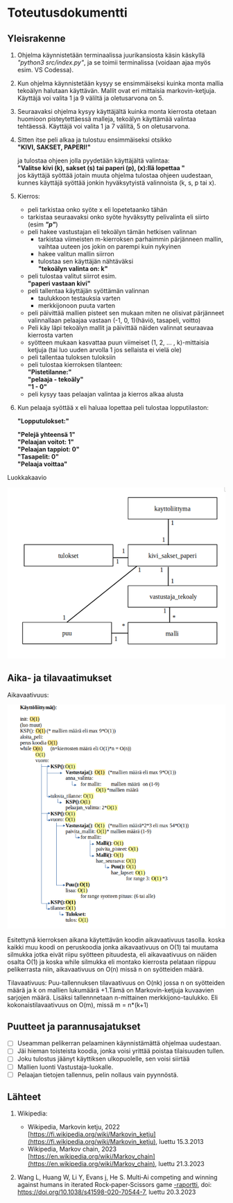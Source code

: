 # Toteutusdokumentti

## Yleisrakenne

1. Ohjelma käynnistetään terminaalissa juurikansiosta käsin käskyllä *"python3 src/index.py"*, ja se toimii terminalissa (voidaan ajaa myös esim. VS Codessa).

2. Kun ohjelma käynnistetään kysyy se ensimmäiseksi kuinka monta mallia tekoälyn halutaan käyttävän. Mallit ovat eri mittaisia markovin-ketjuja. Käyttäjä voi valita 1 ja 9 väliltä ja oletusarvona on 5. 

3. Seuraavaksi ohjelma kysyy käyttäjältä kuinka monta kierrosta otetaan huomioon pisteytettäessä malleja, tekoälyn käyttämää valintaa tehtäessä. Käyttäjä voi valita 1 ja 7 väliltä, 5 on oletusarvona.

4. Sitten itse peli alkaa ja tulostuu ensimmäiseksi otsikko  
		  **"KIVI, SAKSET, PAPERI!"**  

   ja tulostaa ohjeen jolla pyydetään käyttäjältä valintaa:  
		  **"Valitse kivi (k), sakset (s) tai paperi (p), (x):llä lopettaa  "**  
   jos käyttäjä syöttää jotain muuta ohjelma tulostaa ohjeen uudestaan, kunnes käyttäjä syöttää jonkin hyväksytyistä valinnoista (k, s, p tai x).

5. Kierros:
	* peli tarkistaa onko syöte x eli lopetetaanko tähän
	* tarkistaa seuraavaksi onko syöte hyväksytty pelivalinta eli siirto (esim **_"p"_**)
	* peli hakee vastustajan eli tekoälyn tämän hetkisen valinnan
		- tarkistaa viimeisten m-kierroksen parhaimmin pärjänneen mallin, vaihtaa uuteen jos jokin on parempi kuin nykyinen
		- hakee valitun mallin siirron
		- tulostaa sen käyttäjän nähtäväksi  
		  **"tekoälyn valinta on:  k"**  
	* peli tulostaa valitut siirrot esim.  
	  **"paperi vastaan kivi"**
 	* peli tallentaa käyttäjän syöttämän valinnan
		- taulukkoon testauksia varten
		- merkkijonoon puuta varten  
	* peli päivittää mallien pisteet sen mukaan miten ne olisivat pärjänneet valinnallaan pelaajaa vastaan (-1, 0, 1)(häviö, tasapeli, voitto)
	* Peli käy läpi tekoälyn mallit ja päivittää näiden valinnat seuraavaa kierrosta varten
	* syötteen mukaan kasvattaa puun viimeiset (1, 2, ... , k)-mittaisia ketjuja (tai luo uuden arvolla 1 jos sellaista ei vielä ole)
	* peli tallentaa tuloksen tuloksiin
	* peli tulostaa kierroksen tilanteen:  
	  **"Pistetilanne:"**  
	  **"pelaaja - tekoäly"**  
	  **"1 - 0"**
	* peli kysyy taas pelaajan valintaa ja kierros alkaa alusta
6. Kun pelaaja syöttää x eli haluaa lopettaa peli tulostaa lopputilaston:  
	  
	  **"Lopputulokset:"**  
	  
	  **"Pelejä yhteensä 1"**  
	  **"Pelaajan voitot: 1"**  
	  **"Pelaajan tappiot: 0"**  
	  **"Tasapelit: 0"**  
	  **"Pelaaja voittaa"**


Luokkakaavio

![luokkakaavio](https://github.com/KilpiV/TiraLabra2023/blob/main/Dokumentaatio/kuvat/luokkakaavio.png)


## Aika- ja tilavaatimukset

Aikavaativuus:

![aikavaativuuslaskelma](https://github.com/KilpiV/TiraLabra2023/blob/main/Dokumentaatio/kuvat/aikavaativuus.png)

Esitettynä kierroksen aikana käytettävän koodin aikavaativuus tasolla. koska kaikki muu koodi on peruskoodia jonka aikavaativuus on O(1) tai muutama silmukka jotka eivät riipu syötteen pituudesta, eli aikavaativuus on näiden osalta O(1) ja koska while silmukka eli montako kierrosta pelataan riippuu pelikerrasta niin, aikavaativuus on O(n) missä n on syötteiden määrä.
 
Tilavaativuus:
Puu-tallennuksen tilavaativuus on O(nk) jossa n on syötteiden määrä ja k on mallien lukumäärä +1.Tämä on Markovin-ketjuja kuvaavien sarjojen määrä.
Lisäksi tallennnetaan n-mittainen merkkijono-taulukko. Eli kokonaistilavaativuus on O(m), missä m = n*(k+1)
 
## Puutteet ja parannusajatukset

- [ ] Useamman pelikerran pelaaminen käynnistämättä ohjelmaa uudestaan.
- [ ] Jäi hieman toisteista koodia, jonka voisi yrittää poistaa tilaisuuden tullen.
- [ ] Joku tulostus jäänyt käyttiksen ulkopuolelle, sen voisi siirtää
- [ ] Mallien luonti Vastustaja-luokalle.
- [ ] Pelaajan tietojen tallennus, pelin nollaus vain pyynnöstä.

## Lähteet

1. Wikipedia:
	- Wikipedia, Markovin ketju, 2022 [https://fi.wikipedia.org/wiki/Markovin_ketju](https://fi.wikipedia.org/wiki/Markovin_ketju), luettu 15.3.2013
	- Wikipedia, Markov chain, 2023 [https://en.wikipedia.org/wiki/Markov_chain](https://en.wikipedia.org/wiki/Markov_chain), luettu 21.3.2023

2. Wang L, Huang W, Li Y, Evans j, He S. Multi‑Ai competing and winning against humans in iterated Rock‑paper‑Scissors game [-raportti](https://arxiv.org/pdf/2003.06769.pdf), doi: https://doi.org/10.1038/s41598-020-70544-7, luettu 20.3.2023

